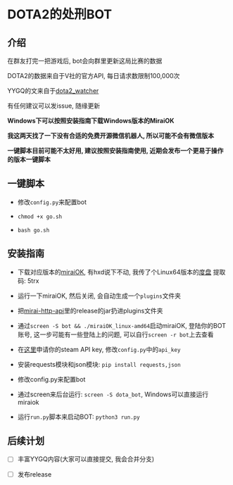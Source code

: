 # DOTA2的处刑BOT

## 介绍
在群友打完一把游戏后, bot会向群里更新这局比赛的数据

DOTA2的数据来自于V社的官方API, 每日请求数限制100,000次

YYGQ的文来自于[dota2_watcher](https://github.com/unilink233/dota2_watcher)

有任何建议可以发issue, 随缘更新

**Windows下可以按照安装指南下载Windows版本的MiraiOK**

**我这两天找了一下没有合适的免费开源微信机器人, 所以可能不会有微信版本**

**一键脚本目前可能不太好用, 建议按照安装指南使用, 近期会发布一个更易于操作的版本一键脚本**

## 一键脚本

- 修改`config.py`来配置bot

- `chmod +x go.sh`

- `bash go.sh`

## 安装指南

- 下载对应版本的[miraiOK](https://github.com/LXY1226/MiraiOK), 有hxd说下不动, 我传了个Linux64版本的[度盘](https://pan.baidu.com/s/1bLYwWWHCcgmnLHoofXTHxQ) 提取码: 5trx 

- 运行一下miraiOK, 然后关闭, 会自动生成一个`plugins`文件夹

- 把[mirai-http-api](https://github.com/project-mirai/mirai-api-http)里的release的jar扔进plugins文件夹

- 通过`screen -S bot && ./miraiOK_linux-amd64`启动miraiOK, 登陆你的BOT账号, 这一步可能有一些登陆上的问题, 可以自行`screen -r bot`上去查看

- 在[这里](http://steamcommunity.com/dev/apikey)申请你的steam API key, 修改`config.py`中的`api_key`

- 安装requests模块和json模块: `pip install requests,json`

- 修改config.py来配置bot

- 通过screen来后台运行: `screen -S dota_bot`, Windows可以直接运行miraiok

- 运行`run.py`脚本来启动BOT: `python3 run.py`

## 后续计划

- [ ] 丰富YYGQ内容(大家可以直接提交, 我会合并分支)

- [ ] 发布release
